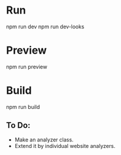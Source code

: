 # Run
npm run dev
npm run dev-looks

# Preview
npm run preview

# Build
npm run build


To Do:
----------------
* Make an analyzer class.
* Extend it by individual website analyzers.
